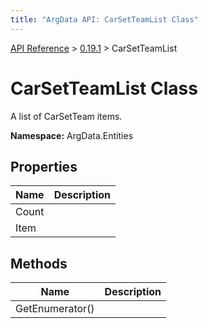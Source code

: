 ```yaml
---
title: "ArgData API: CarSetTeamList Class"
---
```


[API Reference](/argdata/api) &gt; [0.19.1](/argdata/api/0.19.1) &gt; CarSetTeamList

# CarSetTeamList Class

A list of CarSetTeam items.

**Namespace:** ArgData.Entities

## Properties

<table class="table table-bordered table-striped ">
<thead>
  <tr>
    <th>Name</th>
    <th>Description</th>
  </tr>
</thead>
<tbody>
  <tr>
    <td>Count</td>
    <td></td>
  </tr>
  <tr>
    <td>Item</td>
    <td></td>
  </tr>
</tbody>
</table>


## Methods

<table class="table table-bordered table-striped ">
<thead>
  <tr>
    <th>Name</th>
    <th>Description</th>
  </tr>
</thead>
<tbody>
  <tr>
    <td>GetEnumerator()</td>
    <td></td>
  </tr>
</tbody>
</table>


